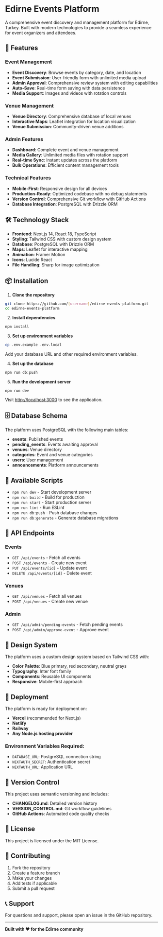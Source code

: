 # Edirne Events Platform

A comprehensive event discovery and management platform for Edirne, Turkey. Built with modern technologies to provide a seamless experience for event organizers and attendees.

## 🚀 Features

### Event Management
- **Event Discovery**: Browse events by category, date, and location
- **Event Submission**: User-friendly form with unlimited media upload
- **Admin Approval**: Comprehensive review system with editing capabilities
- **Auto-Save**: Real-time form saving with data persistence
- **Media Support**: Images and videos with rotation controls

### Venue Management
- **Venue Directory**: Comprehensive database of local venues
- **Interactive Maps**: Leaflet integration for location visualization
- **Venue Submission**: Community-driven venue additions

### Admin Features
- **Dashboard**: Complete event and venue management
- **Media Gallery**: Unlimited media files with rotation support
- **Real-time Sync**: Instant updates across the platform
- **Bulk Operations**: Efficient content management tools

### Technical Features
- **Mobile-First**: Responsive design for all devices
- **Production-Ready**: Optimized codebase with no debug statements
- **Version Control**: Comprehensive Git workflow with GitHub Actions
- **Database Integration**: PostgreSQL with Drizzle ORM

## 🛠️ Technology Stack

- **Frontend**: Next.js 14, React 18, TypeScript
- **Styling**: Tailwind CSS with custom design system
- **Database**: PostgreSQL with Drizzle ORM
- **Maps**: Leaflet for interactive mapping
- **Animation**: Framer Motion
- **Icons**: Lucide React
- **File Handling**: Sharp for image optimization

## 📦 Installation

1. **Clone the repository**
```bash
git clone https://github.com/[username]/edirne-events-platform.git
cd edirne-events-platform
```

2. **Install dependencies**
```bash
npm install
```

3. **Set up environment variables**
```bash
cp .env.example .env.local
```

Add your database URL and other required environment variables.

4. **Set up the database**
```bash
npm run db:push
```

5. **Run the development server**
```bash
npm run dev
```

Visit [http://localhost:3000](http://localhost:3000) to see the application.

## 🗄️ Database Schema

The platform uses PostgreSQL with the following main tables:

- **events**: Published events
- **pending_events**: Events awaiting approval
- **venues**: Venue directory
- **categories**: Event and venue categories
- **users**: User management
- **announcements**: Platform announcements

## 🔧 Available Scripts

- `npm run dev` - Start development server
- `npm run build` - Build for production
- `npm run start` - Start production server
- `npm run lint` - Run ESLint
- `npm run db:push` - Push database changes
- `npm run db:generate` - Generate database migrations

## 📝 API Endpoints

### Events
- `GET /api/events` - Fetch all events
- `POST /api/events` - Create new event
- `PUT /api/events/[id]` - Update event
- `DELETE /api/events/[id]` - Delete event

### Venues
- `GET /api/venues` - Fetch all venues
- `POST /api/venues` - Create new venue

### Admin
- `GET /api/admin/pending-events` - Fetch pending events
- `POST /api/admin/approve-event` - Approve event

## 🎨 Design System

The platform uses a custom design system based on Tailwind CSS with:

- **Color Palette**: Blue primary, red secondary, neutral grays
- **Typography**: Inter font family
- **Components**: Reusable UI components
- **Responsive**: Mobile-first approach

## 🚀 Deployment

The platform is ready for deployment on:

- **Vercel** (recommended for Next.js)
- **Netlify**
- **Railway**
- **Any Node.js hosting provider**

### Environment Variables Required:
- `DATABASE_URL`: PostgreSQL connection string
- `NEXTAUTH_SECRET`: Authentication secret
- `NEXTAUTH_URL`: Application URL

## 🔄 Version Control

This project uses semantic versioning and includes:

- **CHANGELOG.md**: Detailed version history
- **VERSION_CONTROL.md**: Git workflow guidelines
- **GitHub Actions**: Automated code quality checks

## 📄 License

This project is licensed under the MIT License.

## 🤝 Contributing

1. Fork the repository
2. Create a feature branch
3. Make your changes
4. Add tests if applicable
5. Submit a pull request

## 📞 Support

For questions and support, please open an issue in the GitHub repository.

---

**Built with ❤️ for the Edirne community**